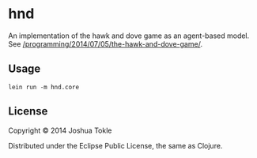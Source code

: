 # hnd

An implementation of the hawk and dove game as an agent-based model. See [/programming/2014/07/05/the-hawk-and-dove-game/](/programming/2014/07/05/the-hawk-and-dove-game/).

## Usage

    lein run -m hnd.core

## License

Copyright © 2014 Joshua Tokle

Distributed under the Eclipse Public License, the same as Clojure.
